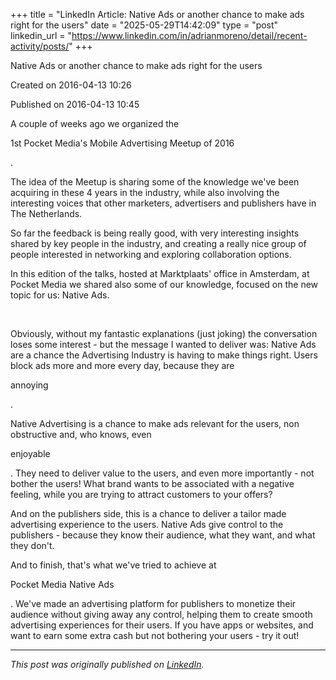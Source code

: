 +++
title = "LinkedIn Article: Native Ads or another chance to make ads right for the users"
date = "2025-05-29T14:42:09"
type = "post"
linkedin_url = "https://www.linkedin.com/in/adrianmoreno/detail/recent-activity/posts/"
+++

Native Ads or another chance to make ads right for the users

Created on 2016-04-13 10:26

Published on 2016-04-13 10:45

A couple of weeks ago we organized the 

1st Pocket Media's Mobile Advertising Meetup of 2016

.

The idea of the Meetup is sharing some of the knowledge we've been acquiring in these 4 years in the industry, while also involving the interesting voices that other marketers, advertisers and publishers have in The Netherlands.

So far the feedback is being really good, with very interesting insights shared by key people in the industry, and creating a really nice group of people interested in networking and exploring collaboration options.

In this edition of the talks, hosted at Marktplaats' office in Amsterdam, at Pocket Media we shared also some of our knowledge, focused on the new topic for us: Native Ads.

 

Obviously, without my fantastic explanations (just joking) the conversation loses some interest - but the message I wanted to deliver was: Native Ads are a chance the Advertising Industry is having to make things right. Users block ads more and more every day, because they are 

annoying

.

Native Advertising is a chance to make ads relevant for the users, non obstructive and, who knows, even 

enjoyable

. They need to deliver value to the users, and even more importantly - not bother the users! What brand wants to be associated with a negative feeling, while you are trying to attract customers to your offers?

And on the publishers side, this is a chance to deliver a tailor made advertising experience to the users. Native Ads give control to the publishers - because they know their audience, what they want, and what they don't.

And to finish, that's what we've tried to achieve at 

Pocket Media Native Ads

. We've made an advertising platform for publishers to monetize their audience without giving away any control, helping them to create smooth advertising experiences for their users. If you have apps or websites, and want to earn some extra cash but not bothering your users - try it out!

---

*This post was originally published on [LinkedIn](https://www.linkedin.com/in/adrianmoreno/recent-activity/all/).*